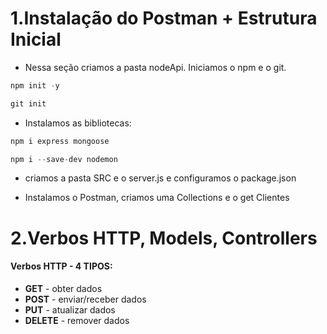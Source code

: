 # 1.Instalação do Postman + Estrutura Inicial

- Nessa seção criamos a pasta nodeApi. Iniciamos o npm e o git.

```js
npm init -y

git init
```

- Instalamos as bibliotecas:

```js
npm i express mongoose

npm i --save-dev nodemon

```

- criamos a pasta SRC e o server.js e configuramos o package.json

- Instalamos o Postman, criamos uma Collections e o get Clientes

# 2.Verbos HTTP, Models, Controllers

#### Verbos HTTP - 4 TIPOS:

- **GET** - obter dados
- **POST** - enviar/receber dados
- **PUT** - atualizar dados
- **DELETE** - remover dados
